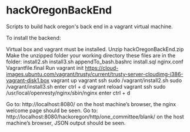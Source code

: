 hackOregonBackEnd
=================

Scripts to build hack oregon's back end in a vagrant virtual machine.

To install the backend:

Virtual box and vagrant must be installed.
Unzip hackOregonBackEnd.zip 
Make the unzipped folder your working directory
these files are in the folder:
	install2.sh
	install3.sh
	appendTo_bash.bashrc
	install.sql
	nginx.conf
	Vagrantfile.final
Run
	vagrant init https://cloud-images.ubuntu.com/vagrant/trusty/current/trusty-server-cloudimg-i386-vagrant-disk1.box
	vagrant up
	vagrant ssh
	sudo /vagrant/install2.sh
	sudo /vagrant/install3.sh
enter ctrl + d
	vagrant reload
	vagrant ssh
	sudo /usr/local/openresty/nginx/sbin/nginx
enter ctrl + d

Go to:
	http://localhost:8080/ 
on the host machine’s browser, the nginx welcome page should be seen.
Go to:
	http://localhost:8080/hackoregon/http/one_committee/blank/
on the host machine’s browser,  JSON output should be seen. 


